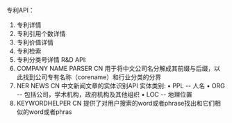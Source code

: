 专利API：
 1. 专利详情
 2. 专利引用个数详情
 3. 专利价值详情
 4. 专利检索
 5. 专利分类号详情
R&D API:
 1. COMPANY NAME PARSER CN
用于将中文公司名分解成其前缀与后缀，以此找到公司专有名称（corename）和行业分类的分界
 2. NER NEWS CN
中文新闻文章的实体识别API
实体类别:
• PPL -- 人名
• ORG -- 包括公司，学术机构，政府机构及其他组织
• LOC -- 地理位置
 3. KEYWORDHELPER CN
提供了对用户搜索的word或者phrase找出和它们相似的word或者phras